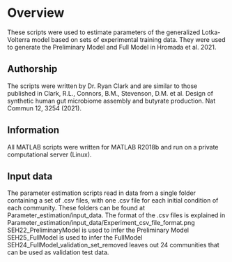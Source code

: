 # Overview
These scripts were used to estimate parameters of the generalized Lotka-Volterra model based on sets of experimental training data. They were used to generate the Preliminary Model and Full Model in Hromada et al. 2021.

## Authorship
The scripts were written by Dr. Ryan Clark and are similar to those published in Clark, R.L., Connors, B.M., Stevenson, D.M. et al. Design of synthetic human gut microbiome assembly and butyrate production. Nat Commun 12, 3254 (2021).

## Information 
All MATLAB scripts were written for MATLAB R2018b and run on a private computational server (Linux).

## Input data
The parameter estimation scripts read in data from a single folder containing a set of .csv files, with one .csv file for each initial condition of each community. These folders can be found at Parameter_estimation/input_data. The format of the .csv files is explained in Parameter_estimation/input_data/Experiment_csv_file_format.png
SEH22_PreliminaryModel is used to infer the Preliminary Model
SEH25_FullModel is used to infer the FullModel
SEH24_FullModel_validation_set_removed leaves out 24 communities that can be used as validation test data. 
